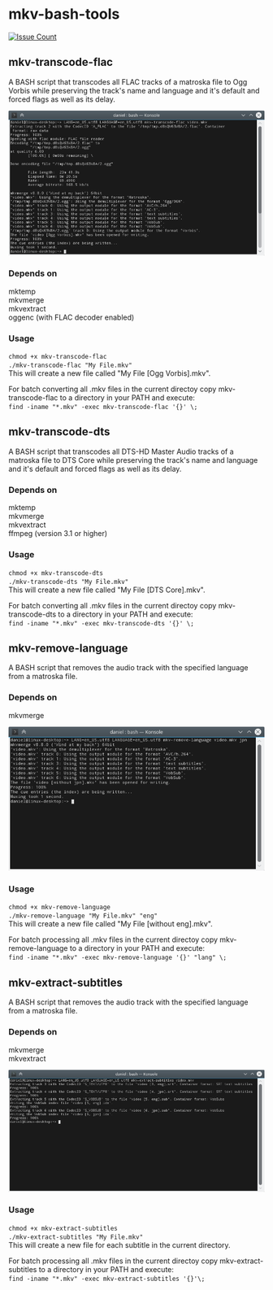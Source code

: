 # mkv-bash-tools

[![Issue Count](https://codeclimate.com/github/HessiJames/mkv-bash-tools/badges/issue_count.svg)](https://codeclimate.com/github/HessiJames/mkv-bash-tools)


## mkv-transcode-flac

A BASH script that transcodes all FLAC tracks of a matroska file to Ogg Vorbis while preserving the track's name and language and it's default and forced flags as well as its delay.

![Screen shot of mkv-transcode-flac](mkv-transcode-flac.png)

### Depends on

mktemp  
mkvmerge  
mkvextract  
oggenc (with FLAC decoder enabled)

### Usage

`chmod +x mkv-transcode-flac`  
`./mkv-transcode-flac "My File.mkv"`  
This will create a new file called "My File [Ogg Vorbis].mkv".

For batch converting all .mkv files in the current directoy copy mkv-transcode-flac to a directory in your PATH and execute:  
`find -iname "*.mkv" -exec mkv-transcode-flac '{}' \;`


## mkv-transcode-dts

A BASH script that transcodes all DTS-HD Master Audio tracks of a matroska file to DTS Core while preserving the track's name and language and it's default and forced flags as well as its delay.

### Depends on

mktemp  
mkvmerge  
mkvextract  
ffmpeg (version 3.1 or higher)

### Usage

`chmod +x mkv-transcode-dts`  
`./mkv-transcode-dts "My File.mkv"`  
This will create a new file called "My File [DTS Core].mkv".

For batch converting all .mkv files in the current directoy copy mkv-transcode-dts to a directory in your PATH and execute:  
`find -iname "*.mkv" -exec mkv-transcode-dts '{}' \;`


## mkv-remove-language

A BASH script that removes the audio track with the specified language from a matroska file.

### Depends on

mkvmerge  

![Screen shot of mkv-remove-language](mkv-remove-language.png)

### Usage

`chmod +x mkv-remove-language`  
`./mkv-remove-language "My File.mkv" "eng"`  
This will create a new file called "My File [without eng].mkv".

For batch processing all .mkv files in the current directoy copy mkv-remove-language to a directory in your PATH and execute:  
`find -iname "*.mkv" -exec mkv-remove-language '{}' "lang" \;`


## mkv-extract-subtitles

A BASH script that removes the audio track with the specified language from a matroska file.

### Depends on

mkvmerge  
mkvextract  

![Screen shot of mkv-extract-subtitles](mkv-extract-subtitles.png)

### Usage

`chmod +x mkv-extract-subtitles`  
`./mkv-extract-subtitles "My File.mkv"`  
This will create a new file for each subtitle in the current directory.

For batch processing all .mkv files in the current directoy copy mkv-extract-subtitles to a directory in your PATH and execute:  
`find -iname "*.mkv" -exec mkv-extract-subtitles '{}'\;`
